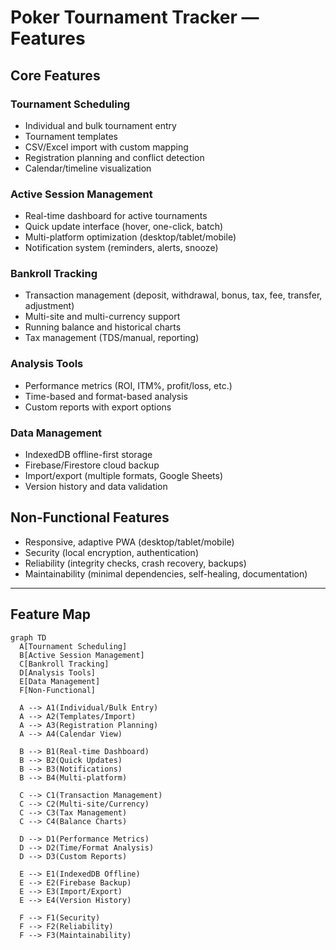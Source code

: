 # Poker Tournament Tracker — Features

## Core Features

### Tournament Scheduling
- Individual and bulk tournament entry
- Tournament templates
- CSV/Excel import with custom mapping
- Registration planning and conflict detection
- Calendar/timeline visualization

### Active Session Management
- Real-time dashboard for active tournaments
- Quick update interface (hover, one-click, batch)
- Multi-platform optimization (desktop/tablet/mobile)
- Notification system (reminders, alerts, snooze)

### Bankroll Tracking
- Transaction management (deposit, withdrawal, bonus, tax, fee, transfer, adjustment)
- Multi-site and multi-currency support
- Running balance and historical charts
- Tax management (TDS/manual, reporting)

### Analysis Tools
- Performance metrics (ROI, ITM%, profit/loss, etc.)
- Time-based and format-based analysis
- Custom reports with export options

### Data Management
- IndexedDB offline-first storage
- Firebase/Firestore cloud backup
- Import/export (multiple formats, Google Sheets)
- Version history and data validation

## Non-Functional Features
- Responsive, adaptive PWA (desktop/tablet/mobile)
- Security (local encryption, authentication)
- Reliability (integrity checks, crash recovery, backups)
- Maintainability (minimal dependencies, self-healing, documentation)

---

## Feature Map

```mermaid
graph TD
  A[Tournament Scheduling]
  B[Active Session Management]
  C[Bankroll Tracking]
  D[Analysis Tools]
  E[Data Management]
  F[Non-Functional]

  A --> A1(Individual/Bulk Entry)
  A --> A2(Templates/Import)
  A --> A3(Registration Planning)
  A --> A4(Calendar View)

  B --> B1(Real-time Dashboard)
  B --> B2(Quick Updates)
  B --> B3(Notifications)
  B --> B4(Multi-platform)

  C --> C1(Transaction Management)
  C --> C2(Multi-site/Currency)
  C --> C3(Tax Management)
  C --> C4(Balance Charts)

  D --> D1(Performance Metrics)
  D --> D2(Time/Format Analysis)
  D --> D3(Custom Reports)

  E --> E1(IndexedDB Offline)
  E --> E2(Firebase Backup)
  E --> E3(Import/Export)
  E --> E4(Version History)

  F --> F1(Security)
  F --> F2(Reliability)
  F --> F3(Maintainability)
```